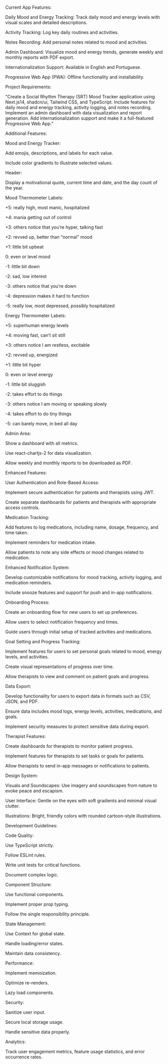 Current App Features:

Daily Mood and Energy Tracking: Track daily mood and energy levels with visual scales and detailed descriptions.

Activity Tracking: Log key daily routines and activities.

Notes Recording: Add personal notes related to mood and activities.

Admin Dashboard: Visualize mood and energy trends, generate weekly and monthly reports with PDF export.

Internationalization Support: Available in English and Portuguese.

Progressive Web App (PWA): Offline functionality and installability.

Project Requirements:

"Create a Social Rhythm Therapy (SRT) Mood Tracker application using Next.js14, shadcn/ui, Tailwind CSS, and TypeScript. Include features for daily mood and energy tracking, activity logging, and notes recording. Implement an admin dashboard with data visualization and report generation. Add internationalization support and make it a full-featured Progressive Web App."

Additional Features:

Mood and Energy Tracker:

Add emojis, descriptions, and labels for each value.

Include color gradients to illustrate selected values.

Header:

Display a motivational quote, current time and date, and the day count of the year.

Mood Thermometer Labels:

+5: really high, most manic, hospitalized

+4: mania getting out of control

+3: others notice that you’re hyper, talking fast

+2: revved up, better than “normal” mood

+1: little bit upbeat

0: even or level mood

-1: little bit down

-2: sad, low interest

-3: others notice that you’re down

-4: depression makes it hard to function

-5: really low, most depressed, possibly hospitalized

Energy Thermometer Labels:

+5: superhuman energy levels

+4: moving fast, can’t sit still

+3: others notice I am restless, excitable

+2: revved up, energized

+1: little bit hyper

0: even or level energy

-1: little bit sluggish

-2: takes effort to do things

-3: others notice I am moving or speaking slowly

-4: takes effort to do tiny things

-5: can barely move, in bed all day

Admin Area:

Show a dashboard with all metrics.

Use react-chartjs-2 for data visualization.

Allow weekly and monthly reports to be downloaded as PDF.

Enhanced Features:

User Authentication and Role-Based Access:

Implement secure authentication for patients and therapists using JWT.

Create separate dashboards for patients and therapists with appropriate access controls.

Medication Tracking:

Add features to log medications, including name, dosage, frequency, and time taken.

Implement reminders for medication intake.

Allow patients to note any side effects or mood changes related to medication.

Enhanced Notification System:

Develop customizable notifications for mood tracking, activity logging, and medication reminders.

Include snooze features and support for push and in-app notifications.

Onboarding Process:

Create an onboarding flow for new users to set up preferences.

Allow users to select notification frequency and times.

Guide users through initial setup of tracked activities and medications.

Goal Setting and Progress Tracking:

Implement features for users to set personal goals related to mood, energy levels, and activities.

Create visual representations of progress over time.

Allow therapists to view and comment on patient goals and progress.

Data Export:

Develop functionality for users to export data in formats such as CSV, JSON, and PDF.

Ensure data includes mood logs, energy levels, activities, medications, and goals.

Implement security measures to protect sensitive data during export.

Therapist Features:

Create dashboards for therapists to monitor patient progress.

Implement features for therapists to set tasks or goals for patients.

Allow therapists to send in-app messages or notifications to patients.

Design System:

Visuals and Soundscapes: Use imagery and soundscapes from nature to evoke peace and escapism.

User Interface: Gentle on the eyes with soft gradients and minimal visual clutter.

Illustrations: Bright, friendly colors with rounded cartoon-style illustrations.

Development Guidelines:

Code Quality:

Use TypeScript strictly.

Follow ESLint rules.

Write unit tests for critical functions.

Document complex logic.

Component Structure:

Use functional components.

Implement proper prop typing.

Follow the single responsibility principle.

State Management:

Use Context for global state.

Handle loading/error states.

Maintain data consistency.

Performance:

Implement memoization.

Optimize re-renders.

Lazy load components.

Security:

Sanitize user input.

Secure local storage usage.

Handle sensitive data properly.

Analytics:

Track user engagement metrics, feature usage statistics, and error occurrence rates.
